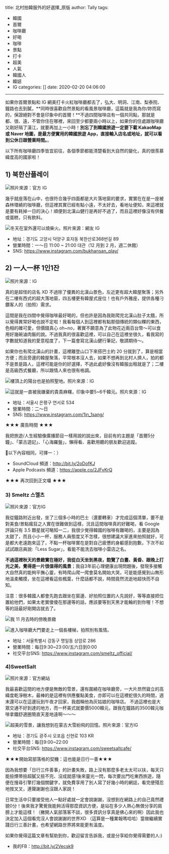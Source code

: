 title: 北村拍韓服外的好選擇_原版
author: Tally
tags:
  - 韓國
  - 首爾
  - 咖啡廳
  - 好喝
  - 咖啡
  - 景點
  - 打卡
  - 超美
  - 人氣
  - 韓國人
  - 韓妞
  - IG
categories: []
date: 2020-02-20 04:06:00
---
如果你首爾景點和 IG 網美打卡火紅咖啡廳都去了，弘大、明洞、江南、梨泰院、鐘路也去到膩，**同時很喜歡自然景點的看風景咖啡廳，這篇就是我為你/妳而寫的，保證絕對不會是印象中的首爾！**不過四間咖啡店有一個共同點，那就是都、很、遠，不管你住在哪裡，來回至少都要兩小時以上，如果你的住處跟咖啡廳又剛好隔了漢江，就要再加上一小時！**別忘了到韓國旅遊一定要下載 KakaoMap 或 Naver 地圖，是最方便實用的韓國旅遊 App，直接輸入店名或地址，就可以看到公休日跟營業時間。**。

以下所有咖啡廳四季皆宜前往，各個季節都能清楚看到大自然的變化，真的很羨慕緯度高的國家啦！

## 1) 북한산플레이

![照片來源：官方 IG](https://live.staticflickr.com/65535/49560488283_8e338372da_z.jpg)

幾乎就座落在山中，也很符合幾乎四面都是大片落地窗的要求，實實在在是一座被森林環繞的咖啡廳，但這裡其實已經有點小遠，不太好去，看地址便知，來這裡就是要有耗掉一日的決心！順便到北漢山健行是再好不過了，而且這裡好像沒有供餐或蛋糕，只有飲料。

![冬天在室外還可以燒柴火。照片來源：[網友 IG](https://www.instagram.com/p/B8mzzkfnPAe/)](https://instagram.ftpe7-3.fna.fbcdn.net/v/t51.2885-15/sh0.08/e35/p750x750/84330360_166484904798800_4169434232695367751_n.jpg?_nc_ht=instagram.ftpe7-3.fna.fbcdn.net&_nc_cat=108&_nc_ohc=cyjarefSyx4AX-fMhKI&oh=c6f2625ef304402a9b9c89e5facf00a7&oe=5E89036D)

- 地址：경기도 고양시 덕양구 효자동 북한산로368번길 89
- 營業時間：一～日 11:00 ~ 21:00 대관（12 月到 2 月，週二休館）
- SNS: https://www.instagram.com/bukhansan_play/

## 2) 一人一杯 1인1잔

![照片來源：[IG](https://www.instagram.com/p/B4PYoEXFjpv/)](https://instagram.ftpe7-2.fna.fbcdn.net/v/t51.2885-15/e35/s1080x1080/72287070_426971738002439_5914772219168369595_n.jpg?_nc_ht=instagram.ftpe7-2.fna.fbcdn.net&_nc_cat=111&_nc_ohc=_wgn2XGmzFUAX_mWuBU&oh=d2e80cd65fb8da1abe056509766ef382&oe=5E80B585)

真的是超怪的店名 XD 不過除了優異的北漢山景色，左近更有超大韓屋聚落；另外在二樓有西式的超大落地窗，四五樓更有韓屋式座位！也有戶外雅座，提供各種刁鑽客人的（拍照）需求。

這間是我在四間中覺得咖啡最好喝的，但也許是因為我剛爬完北漢山肚子太餓，所以覺得異常好喝也說不定啦！我看每個人到這裡都有點那個傳統的類似粿的東西，色相的確可愛，但價錢真心 oh~no，著實不願意為了此物花近兩百台幣～可以食用好幾碗滷肉飯的說。不過我真的很喜歡這裡，可以自己在這裡坐很久，看我寫的字數就知道我的愛意程度了，下一篇會寫北漢山健行筆記，敬請期待～。

如果你也有爬北漢山的計畫，這裡離登山口下來搭巴士約 20 分就到了，算是相當方便；而且旁邊的韓屋聚落，平常根本沒人去，如果不想再到北村人擠人，拍的都不是景是路人，這裡可能是你的好選擇，不過此處好像沒有韓服出租就是了；二樓是高級西式餐廳，所以跟情人來也很有格調。

![樓頂上的陽台也是拍照聖地。照片來源：[IG](https://www.instagram.com/p/B8v9jXTncwq/)](https://instagram.ftpe7-1.fna.fbcdn.net/v/t51.2885-15/sh0.08/e35/s640x640/84352719_141889333953906_6634530468067547669_n.jpg?_nc_ht=instagram.ftpe7-1.fna.fbcdn.net&_nc_cat=106&_nc_ohc=ZwwDJzzJEiEAX_Z7Yxp&oh=dad901e6b318f99011946b55ea6d4552&oe=5E848B0D)

![這就是一直被我嫌棄的貴貴麻糬，印象中要5~6千韓元。照片來源：[IG](https://www.instagram.com/p/B8ve5ggHle6/)](https://instagram.ftpe7-2.fna.fbcdn.net/v/t51.2885-15/sh0.08/e35/s640x640/84341829_680890406051685_7706680242583092134_n.jpg?_nc_ht=instagram.ftpe7-2.fna.fbcdn.net&_nc_cat=109&_nc_ohc=F_4OHhhU8lMAX_3k8xl&oh=c2600a4e9951995ea453b7ac3a84ee19&oe=5E8A5EF5)

- 地址：서울시 은평구 연서로 534
- 營業時間：二～日 
- SNS: https://www.instagram.com/1in_1sang/

★★★ 廣告時間 ★★★

我把旅遊/人生經驗像廣播節目一樣用說的說出來，目前有的主題是「首爾5分鐘」、「蒙古遊記」、「心海羅盤」，懶得看、喜歡用聽的朋友歡迎追蹤。

🔽以下內容相同，可擇一：）

- SoundCloud 頻道：http://bit.ly/2oDofKJ
- Apple Podcasts 頻道：https://apple.co/2JFvKrQ

★★★ 再次回到正文囉 ★★★

### 3) Smeltz 스멜츠

![照片來源：官方IG](https://instagram.ftpe7-3.fna.fbcdn.net/v/t51.2885-15/e35/57644821_2148889231866734_7221651528908607628_n.jpg?_nc_ht=instagram.ftpe7-3.fna.fbcdn.net&_nc_cat=102&_nc_ohc=6bRXao_XTR4AX8tkBJB&oh=815671104b95b7c71ea1605885142f7a&oe=5E8C71A2)

我從鐘路附近出發，坐了三個多小時的巴士（還要轉車）才完成這個清單，要不是對美食/景點瘋狂之人實在很難做到這樣，況且這間咖啡真的好難喝，看 Google 評論只有 3.5 顆星就可略知一二，我很少覺得韓國的咖啡有難喝的，主要是因為太甜了，而且小小一杯，服務人員態度又不怎樣，很想建議大家進來拍照就好，可是都大老遠跑來這了，不點一杯咖啡實在是對自己疲憊的身軀感到抱歉，下次不如試試跟店員說:「Less Sugar」，看能不能洗去咖啡小雷店之名。

**不過這裡秋天的景緻實在極好，我從白天坐到黑夜，飽覽了白晝、黃昏、跟晚上打光之美，覺得是一片很值得的風景**；我自3年前心理健康出現問題後，發現多接觸大自然真的能夠平撫心靈，有時爬山爬一爬會莫名開始大哭，可是能感覺到山無形地溫柔觸摸，坐在這裡看這些楓葉，什麼話都不說，時間竟然流逝地超快而不自知。

注意：很多韓國人都會先跑去跟坐在窗邊、好拍照位置的人先說好，等等直接把位置給他們，如果太老實傻傻在那邊等的話，應該要等到天黑才能輪的到你喔！不想等的話最好剛開店就去了。

![我 11 月去時的傍晚景緻](https://live.staticflickr.com/65535/49561222647_2cc38a1afd_b.jpg)

![進入咖啡廳大門要走上一個長樓梯，拍照別有風情。](https://live.staticflickr.com/65535/49561222847_8b0f62fa99_b.jpg)

- 地址：서울특별시 강동구 명일동 상암로 286
- 營業時間：每日9:30~23:00/五六日到0:00
- 社交平台SNS: https://www.instagram.com/smeltz_official/


### 4)SweetSalt 

![照片來源：官方網站](https://live.staticflickr.com/65535/49561221627_79063d36bd_z.jpg)

我最喜歡這間的地方便是無敵的雪景，還有圍繞在咖啡廳旁，一大片昂然聳立的高緯度乾淨樹木，最棒的是這裡有供應餐點美食，亦即可以在這裡蛇很久的時間，週末還可以在這邊玩到午夜才回家，我戲稱他為灰姑娘的咖啡店。
不過這裡也是大眾交通不好到達的地方，而一杯美式就要價5000韓元，跟我在鐘路的3500韓元咖啡拿鐵舒適圈簡直天差地遠啊～～～

![超美的雪景，讓我想到在蒙古大雪紛飛的回憶。照片來源：官方IG](https://live.staticflickr.com/65535/49560487543_63bab6584f_z.jpg)

- 地址：경기도 광주시 오포읍 신현로 103 KR
- 營業時間：每日9:00~22:00
- 社交平台SNS: https://www.instagram.com/sweetsaltcafe/



★★★開始寫部落格的契機：這也能是日行一善★★★

因為我想要「日行三件善事」的計畫失敗，路上沒有那麼多老太太可以扶，每天只能撿煙蒂撿超膩又撿不完、沒成就感!後來靈光一閃，每次要出門吃東西旅遊，隨便在搜尋引擎打幾個關鍵字，就免費享用了別人寫了好幾小時的網誌，看完便殘忍地按叉叉，連聲謝謝也沒跟人家說！

日常生活中只要接受他人一點好處就一定會說謝謝，沒想到在網路上的自己竟然禮貌0分！後來我才驚覺我能夠活得那麼資訊方便，是站在多少人熱心無償分享的肩膀上才能這樣！（撇開人氣部落客不談，很多資訊分享真是佛心來的啊）因此我也決定加入這個看完沒人會說謝謝的世界XD （這算是一種業報嗎哈哈）當做繼續實踐日行三善計畫，也希望網路世界將來能更有溫度。


如果你覺得這篇文章有幫助到你，歡迎留言告訴我，或是分享給你覺得需要的人:)

- 我的FB：http://bit.ly/2Vecsk9